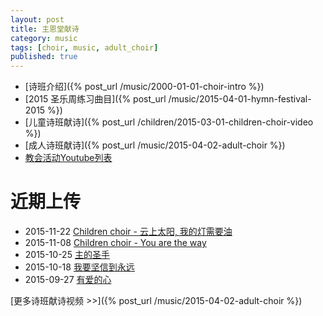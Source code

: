```yaml
---
layout: post
title: 主恩堂献诗
category: music
tags: [choir, music, adult_choir]
published: true
---
```


 * [诗班介绍]({% post_url /music/2000-01-01-choir-intro %}) 
 * [2015 圣乐周练习曲目]({% post_url /music/2015-04-01-hymn-festival-2015 %})
 * [儿童诗班献诗]({% post_url /children/2015-03-01-children-choir-video %})
 * [成人诗班献诗]({% post_url /music/2015-04-02-adult-choir %})
 * [教会活动Youtube列表](https://www.youtube.com/channel/UC2TZFslFrlgDF5lvSEbsloQ)

近期上传
===========
 * 2015-11-22 [Children choir - 云上太阳, 我的灯需要油](https://youtu.be/ZO86FGTqYWc)
 * 2015-11-08 [Children choir - You are the way](https://youtu.be/oEIFiX6Ez-c)
 * 2015-10-25 [主的圣手](https://youtu.be/furaTGdPJEs)
 * 2015-10-18 [我要坚信到永远](https://youtu.be/CycpgmEFj2M)
 * 2015-09-27 [有爱的心](https://youtu.be/sLgGbcIOQiE)

[更多诗班献诗视频 >>]({% post_url /music/2015-04-02-adult-choir %})
